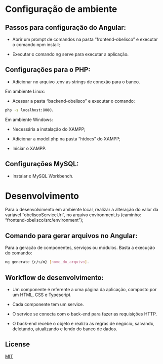 # Configuração de ambiente

## Passos para configuração do Angular:
- Abrir um prompt de comandos na pasta “frontend-obelisco” e executar o comando npm install;

- Executar o comando ng serve para executar a aplicação.

## Configurações para o PHP:

- Adicionar no arquivo .env as strings de conexão para o banco.

Em ambiente Linux:

- Acessar a pasta “backend-obelisco” e executar o comando:
```bash
php -s localhost:8080.
```

Em ambiente Windows:

- Necessária a instalação do XAMPP;

- Adicionar a model.php na pasta “htdocs” do XAMPP;

- Iniciar o XAMPP.


## Configurações MySQL:

- Instalar o MySQL Workbench.

# Desenvolvimento
Para o desenvolvimento em ambiente local, realizar a alteração do valor da variável “obeliscoServiceUrl”, no arquivo environment.ts (caminho: “frontend-obelisco/src/environment”);

## Comando para gerar arquivos no Angular:
Para a geração de componentes, serviços ou módulos. Basta a execução do comando:
```bash
ng generate {c/s/m} [nome_do_arquivo].
```

## Workflow de desenvolvimento:
- Um componente é referente a uma página da aplicação, composto por um HTML, CSS e Typescript.

- Cada componente tem um service.

- O service se conecta com o back-end para fazer as requisições HTTP.

- O back-end recebe o objeto e realiza as regras de negócio, salvando, deletando, atualizando e lendo do banco de dados.
	
## License
[MIT](https://choosealicense.com/licenses/mit/)
